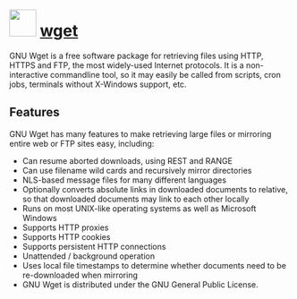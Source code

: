 ﻿# <img src="https://cdn.jsdelivr.net/gh/chocolatey/chocolatey-coreteampackages@46ec3b4a65a31782b27c114c92155810d2f781a0/icons/wget.png" width="48" height="48"/> [wget](https://chocolatey.org/packages/wget)



GNU Wget is a free software package for retrieving files using HTTP, HTTPS and FTP, the most widely-used Internet protocols. It is a non-interactive commandline tool, so it may easily be called from scripts, cron jobs, terminals without X-Windows support, etc.

## Features

GNU Wget has many features to make retrieving large files or mirroring entire web or FTP sites easy, including:

* Can resume aborted downloads, using REST and RANGE
* Can use filename wild cards and recursively mirror directories
* NLS-based message files for many different languages
* Optionally converts absolute links in downloaded documents to relative, so that downloaded documents may link to each other locally
* Runs on most UNIX-like operating systems as well as Microsoft Windows
* Supports HTTP proxies
* Supports HTTP cookies
* Supports persistent HTTP connections
* Unattended / background operation
* Uses local file timestamps to determine whether documents need to be re-downloaded when mirroring
* GNU Wget is distributed under the GNU General Public License.


